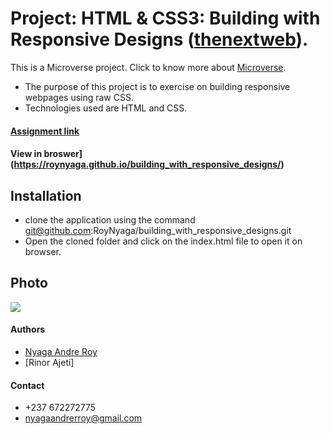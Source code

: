 # Project: HTML & CSS3: Building with Responsive Designs ([thenextweb](https://thenextweb.com/)).

This is a Microverse project. Click to know more about [Microverse](https://www.microverse.org/).
* The purpose of this project is to exercise on building responsive webpages using raw CSS.
* Technologies used are HTML and CSS. 

#### [Assignment link](https://www.theodinproject.com/courses/html5-and-css3/lessons/building-with-responsive-design)

#### View in broswer](https://roynyaga.github.io/building_with_responsive_designs/)

## Installation
* clone the application using the command git@github.com:RoyNyaga/building_with_responsive_designs.git
* Open the cloned folder and click on the index.html file to open it on browser.

## Photo
<img src="https://res.cloudinary.com/it-s-tech/image/upload/v1585172057/Screenshot_from_2020-03-25_22-13-00_lxrr7j.png">

#### Authors
* [Nyaga Andre Roy](https://github.com/RoyNyaga)
* [Rinor Ajeti]

#### Contact
* +237 672272775
* nyagaandrerroy@gmail.com
